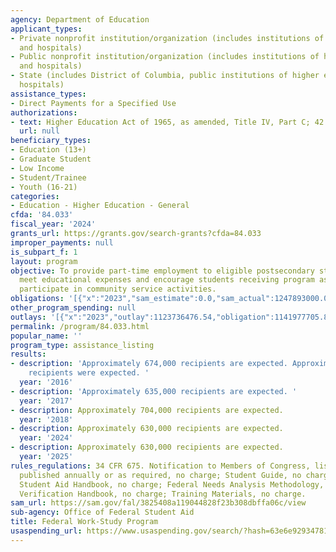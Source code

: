 ```yaml
---
agency: Department of Education
applicant_types:
- Private nonprofit institution/organization (includes institutions of higher education
  and hospitals)
- Public nonprofit institution/organization (includes institutions of higher education
  and hospitals)
- State (includes District of Columbia, public institutions of higher education and
  hospitals)
assistance_types:
- Direct Payments for a Specified Use
authorizations:
- text: Higher Education Act of 1965, as amended, Title IV, Part C; 42 U.S.C. 2751-2756a.
  url: null
beneficiary_types:
- Education (13+)
- Graduate Student
- Low Income
- Student/Trainee
- Youth (16-21)
categories:
- Education - Higher Education - General
cfda: '84.033'
fiscal_year: '2024'
grants_url: https://grants.gov/search-grants?cfda=84.033
improper_payments: null
is_subpart_f: 1
layout: program
objective: To provide part-time employment to eligible postsecondary students to help
  meet educational expenses and encourage students receiving program assistance to
  participate in community service activities.
obligations: '[{"x":"2023","sam_estimate":0.0,"sam_actual":1247893000.0,"usa_spending_actual":1155563397.47},{"x":"2024","sam_estimate":0.0,"sam_actual":1247893000.0,"usa_spending_actual":1155432102.53},{"x":"2025","sam_estimate":0.0,"sam_actual":1247893000.0,"usa_spending_actual":1150020061.52}]'
other_program_spending: null
outlays: '[{"x":"2023","outlay":1123736476.54,"obligation":1141977705.85},{"x":"2024","outlay":694524538.99,"obligation":1224346414.0},{"x":"2025","outlay":1181886.46,"obligation":1220492338.0}]'
permalink: /program/84.033.html
popular_name: ''
program_type: assistance_listing
results:
- description: 'Approximately 674,000 recipients are expected. Approximately 635,000
    recipients were expected. '
  year: '2016'
- description: 'Approximately 635,000 recipients are expected. '
  year: '2017'
- description: Approximately 704,000 recipients are expected.
  year: '2018'
- description: Approximately 630,000 recipients are expected.
  year: '2024'
- description: Approximately 630,000 recipients are expected.
  year: '2025'
rules_regulations: 34 CFR 675. Notification to Members of Congress, list of grantees,
  published annually or as required, no charge; Student Guide, no charge; Federal
  Student Aid Handbook, no charge; Federal Needs Analysis Methodology, no charge;
  Verification Handbook, no charge; Training Materials, no charge.
sam_url: https://sam.gov/fal/3825408a119044828f23b308dbffa06c/view
sub-agency: Office of Federal Student Aid
title: Federal Work-Study Program
usaspending_url: https://www.usaspending.gov/search/?hash=63e6e9293478131aca8a6e810a343363
---
```

